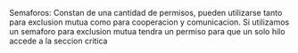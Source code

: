 Semaforos:
Constan de una cantidad de permisos, pueden utilizarse tanto para exclusion mutua como para
cooperacion y comunicacion. Si utilizamos un semaforo para exclusion mutua tendra un permiso
para que un solo hilo accede a la seccion critica